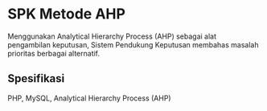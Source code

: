 # SPK Metode AHP 
Menggunakan Analytical Hierarchy Process (AHP) sebagai alat pengambilan keputusan, Sistem Pendukung Keputusan membahas masalah prioritas berbagai alternatif.

## Spesifikasi 
PHP, MySQL, Analytical Hierarchy Process (AHP)
